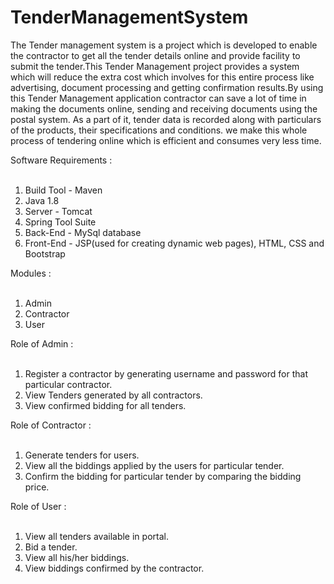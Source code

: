 # TenderManagementSystem

The Tender management system is a project which is developed to enable the contractor to get all the tender details online and provide facility to submit the tender.This Tender Management project provides a system which will reduce the extra cost which involves for this entire process like advertising, document processing and getting confirmation results.By using this Tender Management application contractor can save a lot of time in making the documents online, sending and receiving documents using the postal system. 
As a part of it, tender data is recorded along with particulars of the products, their specifications and conditions.
we make this whole process of tendering online which is efficient and consumes very less time.

Software Requirements :<br /><br />
1. Build Tool - Maven<br />
2. Java 1.8 <br />
3. Server - Tomcat <br />
4. Spring Tool Suite <br />
5. Back-End - MySql database <br />
6. Front-End - JSP(used for creating dynamic web pages), HTML, CSS and Bootstrap <br />

Modules :<br /><br />
1. Admin<br />
2. Contractor<br />
3. User<br />

Role of Admin :<br /><br />
1. Register a contractor by generating username and password for that particular contractor.<br />
2. View Tenders generated by all contractors.<br />
3. View confirmed bidding for all tenders.<br />

Role of Contractor :<br /><br />
1. Generate tenders for users.<br />
2. View all the biddings applied by the users for particular tender.<br />
3. Confirm the bidding for particular tender by comparing the bidding price.<br />

Role of User :<br /><br />
1. View all tenders available in portal.<br />
2. Bid a tender.<br />
3. View all his/her biddings.<br />
4. View biddings confirmed by the contractor.<br />

